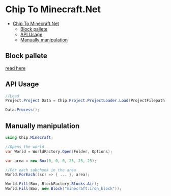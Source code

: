 # Chip To Minecraft.Net

- [Chip To Minecraft.Net](#chip-to-minecraftnet)
  - [Block pallete](#block-pallete)
  - [API Usage](#api-usage)
  - [Manually manipulation](#manually-manipulation)

## Block pallete

[read here](./documentation/block_pallete.md)

## API Usage

```csharp
//Load
Project.Project Data = Chip.Project.ProjectLoader.Load(ProjectFilepath);

Data.Process();
```


## Manually manipulation


```csharp
using Chip.Minecraft;

//Opens the world
var World = WorldFactory.Open(Folder, Options);

var area = new Box(0, 0, 0, 25, 25, 25);

//For each subchunk in the area
World.ForEach((sc) => { ... }, area);

World.Fill(Box, BlockFactory.Blocks.Air);
World.Fill(Box, new Block("minecraft:iron_block"));
```
